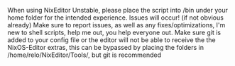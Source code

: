 When using NixEditor Unstable, please place the script into /bin under your home folder for the intended experience.
Issues will occur! (if not obvious already) Make sure to report issues, as well as any fixes/optimizations, I'm new to shell scripts, help me out, you help everyone out.
Make sure git is added to your config file or the editor will not be able to receive the the NixOS-Editor extras, this can be bypassed by placing the folders in /home/relo/NixEditor/Tools/, but git is recommended
